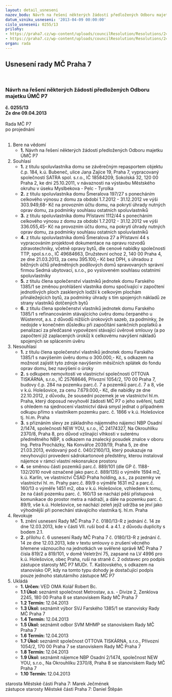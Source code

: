 ```yaml
---
layout: detail_usneseni
nazev_bodu: Návrh na řešení některých žádostí předložených Odboru majetku ÚMČ P7
datum_vzniku_usneseni: '2013-04-09 00:00:00'
cislo_usneseni: 0255/13
prilohy:
- https://praha7.cz/wp-content/uploads/councilResolution/Resolutions/24126/19-13-priloha_4.doc
- https://praha7.cz/wp-content/uploads/councilResolution/Resolutions/24126/19-13-priloha_7.pdf
organ: rada
---
```

<div id="ucUsn_pList" class="usn">
	<span><h2>Usnesení rady MČ Praha 7 </h2>
<br></span><div class="standBody">
<span><h3>Návrh na řešení některých žádostí předložených Odboru majetku ÚMČ P7</h3></span><div class="center">
		<strong>č. 0255/13</strong><br>
	</div>
<div class="center">
		<strong>Ze dne 09.04.2013</strong><br><br>
	</div>Rada MČ P7<br> po projednání<br><br><ol>
<li>Bere na vědomí<ul><li>
<strong>1.</strong> Návrh na řešení některých žádostí předložených Odboru majetku ÚMČ P7</li></ul>
</li>
<li>Souhlasí<ul>
<li>
<strong>1.</strong> z titulu spoluvlastníka domu se závěrečným repasportem objektu č.p. 184,  k.ú. Bubeneč, ulice Jana Zajíce 19, Praha 7, vypracovaný společností SATRA spol. s.r.o., IČ 18584209, Sokolská 32, 120 00 Praha 2, ke dni 25.10.2011,  v návaznosti na výstavbu Městského okruhu v úseku Myslbekova - Pelc - Tyrolka</li>
<li>
<strong>2.</strong> z titulu spoluvlastníka domu Šmeralova 197/27 s ponecháním celkového výnosu z domu za období 1.7.2012 - 31.12.2012 ve výši 303.949,68- Kč na provozním účtu domu, na pokrytí úhrady nutných oprav domu, za podmínky souhlasu ostatních spoluvlastníků</li>
<li>
<strong>3.</strong> z titulu spoluvlastníka domu Přístavní 1112/44 s ponecháním celkového výnosu  z domu za období 1.7.2012 - 31.12.2012 ve výši 336.055,45- Kč na provozním účtu domu, na pokrytí úhrady nutných oprav domu, za podmínky souhlasu ostatních spoluvlastníků</li>
<li>
<strong>4.</strong> z titulu spoluvlastníka domů Šmeralova 27 a Přístavní 44 s vypracováním projektové dokumentace na opravu rozvodů zdravotechniky, včetně opravy bytů, dle cenové nabídky společnosti TTP, spol.s.r.o., IČ 49684663, Družstevní ochoz 2, 140 00 Praha 4, ze dne 21.03.2013, za cenu 395.100,- Kč bez DPH, s úhradou z běžných účtů předmětných podílových domů spravovaných správní firmou Sedmá ubytovací, s.r.o., po vysloveném souhlasu ostatními spoluvlastníky</li>
<li>
<strong>5.</strong> z titulu člena společenství vlastníků jednotek domu Farského 1385/1 se změnou prohlášení vlastníka domu spočívající v započtení jednotlivých ploch zasklených lodžií k celkovým plochám přináležejících bytů, za podmínky úhrady s tím spojených nákladů ze strany vlastníků dotčených bytů</li>
<li>
<strong>6.</strong> z titulu člena společenství vlastníků jednotek domu Farského 1385/1 s refinancováním stávajícícho úvěru domu čerpaného u Wüstenrot, a.s. z důvodů nižších úrokových sazeb, za podmínky, že nedojde v konečném důsledku při započítání sankčních poplatků a penalizací za předčasné vypovězení stávající úvěrové smlouvy (a po započtení již zaplacených úroků) k celkovému navýšení nákladů spojených se splácením úvěru</li>
</ul>
</li>
<li>Nesouhlasí<ul>
<li>
<strong>1.</strong> z titulu člena společenství vlastníků jednotek domu Farského 1385/1 s navýšením úvěru domu o 300.000,- Kč, s odkazem na možnost zajistit tyto zdroje navýšením měsíčních splátek do fondu oprav domu, bez navýšení o úroky</li>
<li>
<strong>2.</strong> s odkupem nemovitostí ve vlastnictví společnosti OTTOVA TISKÁRNA, s.r.o., IČ 25768646, Přívozní 1054/2, 170 00 Praha 7, budovy č.p. 284 na pozemku parc.č. 7 a pozemků parc.č. 7 a 8, vše v k.ú. Holešovice, za cenu 7.679.000,- Kč, dle nabídky ze dne 22.10.2012, z důvodu, že sousední pozemek je ve vlastnictví hl.m. Praha, který doposud nevyhověl žádosti MČ P7 o jeho svěření, tudíž s ohledem na sjednocení vlastnictví dává smysl jednat o případném odkupu přímo  s vlastníkem pozemku parc. č. 1866 v k.ú. Holešovice tj. hl.m. Praha</li>
<li>
<strong>3.</strong> s přiznáním slevy ze základního nájemného nájemci NBP Osadní 2/1474, společnosti NEW YOU, s.r.o., IČ 24174327, Na Okrouhlíku 2370/8, Praha 8,  pro důvod vzlínající vlhkosti v suterénu předmětného NBP, s odkazem na znalecký posudek znalce v oboru Ing. Petra Procházky, Na Konvářce 2039/19, Praha 5, ze dne 21.03.2013, evidovaný pod č. 040/2160/13, který poukazuje  na nevyhovující provedení sádrokartonové předstěny, kterou instaloval nájemce  v rámci vlastní rekonsrukce prostoru</li>
<li>
<strong>4.</strong> se směnou části pozemků parc.č. 889/101 (dle GP č. 1188-132/2010 nově označené jako parc.č. 889/135) o výměře 1594 m2, k.ú. Karlín, ve vlastnictví ČSAD Praha holding, a.s., za pozemky ve vlastnictví hl. m. Prahy  parc.č. 89/9  o výměře 1631 m2 a parc.č. 160/13 o výměře 1451 m2, oba v k.ú. Holešovice, vzhledem k tomu, že na části pozemku parc. č. 160/13 se nachází pěší přístupová komunikace do prostor metra a nádraží, a dále na pozemku parc. č. 89/9,  vše k.ú. Holešovice, se nachází zeleň jejíž udržba se jeví jako výhodnější při ponechání stávajícího vlastníka tj. hl.m. Praha</li>
</ul>
</li>
<li>Revokuje<ul>
<li>
<strong>1.</strong> znění usnesení Rady MČ Praha 7 č. 0180/13-R z jednání č. 14 ze dne 12.03.2013, kde v části VII. ruší bod 4. a 4.1. z důvodu duplicity s bodem 2.1.</li>
<li>
<strong>2.</strong> přílohu č. 6 usnesení Rady MČ Praha 7 č. 0180/13-R z jednání č. 14 ze dne 12.03.2013, kde v textu smlouvy o zrušení věcného břemene váznoucího  na jednotkách ve svěřené správě MČ Praha 7 čísla 819/2 a 819/101, v domě Veletržní 75, zapsané na LV 4996 pro k.ú. Holešovice, obec Praha, ruší na  straně č. 2 odstavec pro podpis zástupce starosty MČ P7 MUDr. T. Kaštovského,  s odkazem na stanovisko OP, kdy na tomto typu dohody je dostačující podpis pouze jednoho statutárního zástupce MČ P7  </li>
</ul>
</li>
<li>Ukládá<ul>
<li>
<strong>1. Určen: </strong>VED OMA Kolář Robert Bc.</li>
<li>
<strong>1.1 Úkol: </strong>seznámit společnost Metrostav, a.s. - Divize 2, Zenklova 2245, 180 00 Praha 8 se stanoviskem Rady MČ Praha 7</li>
<li>
<strong>1.2 Termín: </strong>12.04.2013</li>
<li>
<strong>1.3 Úkol: </strong>seznámit výbor SVJ Farského 1385/1 se stanovisky Rady MČ Praha 7</li>
<li>
<strong>1.4 Termín: </strong>12.04.2013</li>
<li>
<strong>1.5 Úkol: </strong>seznámit odbor SVM  MHMP se stanoviskem Rady MČ Praha 7</li>
<li>
<strong>1.6 Termín: </strong>12.04.2013</li>
<li>
<strong>1.7 Úkol: </strong>seznámit společnost OTTOVA TISKÁRNA, s.r.o., Přívozní 1054/2, 170 00 Praha 7 se stanoviskem Rady MČ Praha 7</li>
<li>
<strong>1.8 Termín: </strong>12.04.2013</li>
<li>
<strong>1.9 Úkol: </strong>seznámit nájemce NBP Osadní 2/1474, společnost NEW YOU, s.r.o., Na Okrouhlíku 2370/8, Praha 8 se stanoviskem Rady MČ Praha 7</li>
<li>
<strong>1.10 Termín: </strong>12.04.2013</li>
</ul>
</li>
</ol>starosta Městské části Praha 7: Marek Ječmének<br>zástupce starosty Městské části Praha 7: Daniel Štěpán 
</div>
</div>